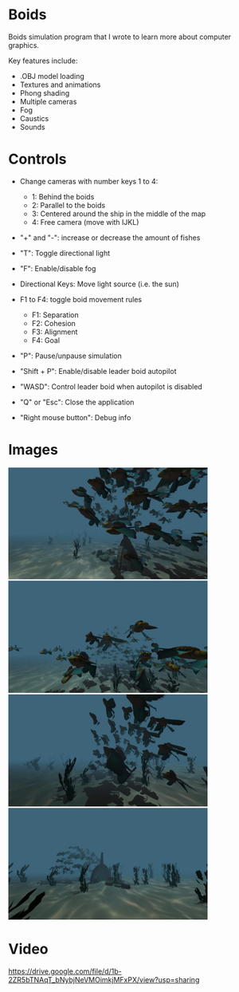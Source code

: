 # Boids
Boids simulation program that I wrote to learn more about computer graphics.

Key features include:
- .OBJ model loading
- Textures and animations
- Phong shading
- Multiple cameras
- Fog
- Caustics
- Sounds


# Controls
- Change cameras with number keys 1 to 4:
    - 1: Behind the boids
    - 2: Parallel to the boids
    - 3: Centered around the ship in the middle of the map
    - 4: Free camera (move with IJKL)

- "+" and "-": increase or decrease the amount of fishes
- "T": Toggle directional light
- "F": Enable/disable fog
- Directional Keys: Move light source (i.e. the sun)
- F1 to F4: toggle boid movement rules
    - F1: Separation
    - F2: Cohesion
    - F3: Alignment
    - F4: Goal
- "P": Pause/unpause simulation
- "Shift + P": Enable/disable leader boid autopilot
- "WASD": Control leader boid when autopilot is disabled
- "Q" or "Esc": Close the application
- "Right mouse button": Debug info

# Images
<p float="left">
  <img src="images/Screenshot_1.png" width="400" />
  <img src="images/Screenshot_2.png" width="400" />
  <img src="images/Screenshot_3.png" width="400" />
  <img src="images/Screenshot_4.png" width="400" />
</p>

# Video
https://drive.google.com/file/d/1b-2ZR5bTNAqT_bNybjNeVMOimkjMFxPX/view?usp=sharing